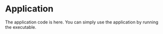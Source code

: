 # Application
The application code is here. You can simply use the application by running the executable. 